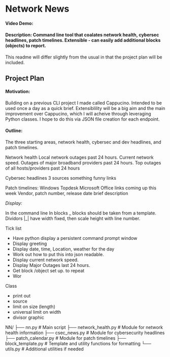 # Network News
#### Video Demo:
#### Description: Command line tool that coalates network health, cybersec headlines, patch timelines. Extensible - can easily add additional blocks (objects) to report. 

This readme will differ slightly from the usual in that the project plan will be included.

## Project Plan

#### Motivation:
Building on a previous CLI project I made called Cappucino. Intended to be used once a day as a quick brief.
Extensiblility will be a big aim and the main improvement over Cappucino, which I will acheive through leveraging Python classes. I hope to do this via JSON file creation for each endpoint.

#### Outline:
The three starting areas, network health, cybersec and dev headlines, and patch timelines.

Network health
Local network outages past 24 hours.
Current network speed.
Outages of major broadband providers past 24 hours.
Top outages of all hosts/providers past 24 hours

Cybersec headlines
3 sources
something funny
links


Patch timelines:
Windows
Topdesk
Microsoft Office
links
coming up this week
Vendor, patch number, release date brief description

_Display:_

In the command line
In blocks                                          _
blocks should be taken from a template. Dividors  |_|
have width fixed, then scale height with line number.


Tick list
- Have python display a persistent command prompt window
- Display greeting
- Display date, time, Location, weather for the day
- Work out how to put this into json readable.
- Display current network speed.
- Display Major Outages last 24 hours.
- Get block /object set up. to repeat
- Wor

Class
- print out
- source
- limit on size (length)
- universal limit on width
- divisor graphic

NN/
├── nn.py            # Main script
├── network_health.py # Module for network health information
├── csec_news.py  # Module for cybersecurity headlines
├── patch_calendar.py # Module for patch timelines
├── block_template.py # Template and utility functions for formatting
└── utils.py         # Additional utilities if needed


